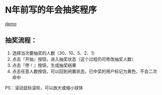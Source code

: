 # N年前写的年会抽奖程序

[demo](https://ihongqiqu.com/lottery/)



## 抽奖流程：

1. 选择当次要抽奖的人数（30、10、5、2、1）
2. 点击『开始』按钮，进入抽奖状态（这个过程仍可修改抽奖人数）
3. 点击『停！』按钮，生成抽奖结果
4. 点击任意人数按钮，可以回到闲置状态，已中奖的用户标记为黄色，不会二次命中

PS：滚动鼠标滚轮，可以放大或缩小球体
